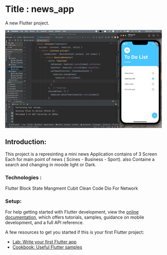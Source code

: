 # Title : news_app
A new Flutter project.

![This is an image](https://github.com/HendMohammed90/ToDo-App/blob/main/images/Screen%20Shot%202022-11-09%20at%2011.22.15%20PM.png)

## Introduction:

This project is a represinting a mini news Application contains of 3 Screen Each for main point of news ( Scines - Business - Sport).
also Containe a search and changing in moode light or Dark.

### Technologies :
Flutter
Block State Mangment
Cubit
Clean Code
Dio For Network

### Setup:
For help getting started with Flutter development, view the
[online documentation](https://docs.flutter.dev/), which offers tutorials,
samples, guidance on mobile development, and a full API reference.

A few resources to get you started if this is your first Flutter project:

- [Lab: Write your first Flutter app](https://docs.flutter.dev/get-started/codelab)
- [Cookbook: Useful Flutter samples](https://docs.flutter.dev/cookbook)


